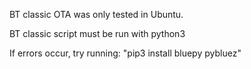 BT classic OTA was only tested in Ubuntu. 

BT classic script must be run with python3

If errors occur, try running: "pip3 install bluepy pybluez"
